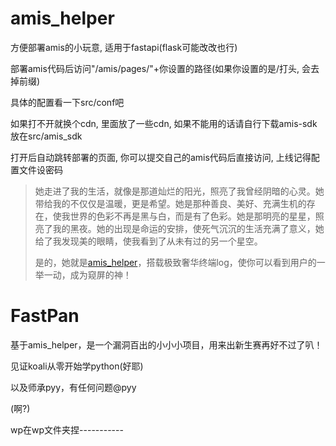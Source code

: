 # amis_helper

方便部署amis的小玩意, 适用于fastapi(flask可能改改也行)

部署amis代码后访问"/amis/pages/"+你设置的路径(如果你设置的是/打头, 会去掉前缀)

具体的配置看一下src/conf吧

如果打不开就换个cdn, 里面放了一些cdn, 如果不能用的话请自行下载amis-sdk放在src/amis_sdk

打开后自动跳转部署的页面, 你可以提交自己的amis代码后直接访问, 上线记得配置文件设密码

> 她走进了我的生活，就像是那道灿烂的阳光，照亮了我曾经阴暗的心灵。她带给我的不仅仅是温暖，更是希望。她是那种善良、美好、充满生机的存在，使我世界的色彩不再是黑与白，而是有了色彩。她是那明亮的星星，照亮了我的黑夜。她的出现是命运的安排，使死气沉沉的生活充满了意义，她给了我发现美的眼睛，使我看到了从未有过的另一个星空。
>
> 是的，她就是[amis_helper](https://github.com/one-pyy/amis_helper)，搭载极致奢华终端log，使你可以看到用户的一举一动，成为窥屏的神！

# FastPan

基于amis_helper，是一个漏洞百出的小小小项目，用来出新生赛再好不过了叭！

见证koali从零开始学python(好耶)

以及师承pyy，有任何问题@pyy

(啊?)

wp在wp文件夹捏-----------
